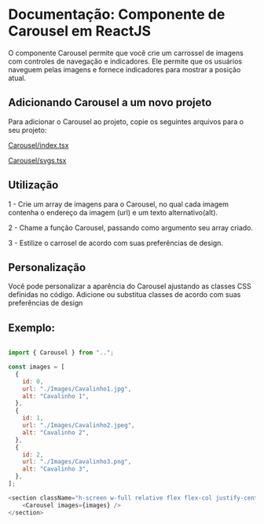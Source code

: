 # Documentação: Componente de Carousel em ReactJS

O componente Carousel permite que você crie um carrossel de imagens com controles de navegação e indicadores. Ele permite que os usuários naveguem pelas imagens e fornece indicadores para mostrar a posição atual.

## Adicionando Carousel a um novo projeto

Para adicionar o Carousel ao projeto, copie os seguintes arquivos para o seu projeto:

[Carousel/index.tsx](https://github.com/StructCE/our-react-components/blob/main/src/components/Carousel/index.tsx)

[Carousel/svgs.tsx](https://github.com/StructCE/our-react-components/blob/main/src/components/Carousel/svgs.tsx)


## Utilização 

1 - Crie um array de imagens para o Carousel, no qual cada imagem contenha o endereço da imagem (url) e um texto alternativo(alt).

2 - Chame a função Carousel, passando como argumento seu array criado.

3 - Estilize o carrosel de acordo com suas preferências de design.

## Personalização

Você pode personalizar a aparência do Carousel ajustando as classes CSS definidas no código. Adicione ou substitua classes de acordo com suas preferências de design

## Exemplo:

```js

import { Carousel } from "..";

const images = [
  {
    id: 0,
    url: "./Images/Cavalinho1.jpg",
    alt: "Cavalinho 1",
  },
  {
    id: 1,
    url: "./Images/Cavalinho2.jpeg",
    alt: "Cavalinho 2",
  },
  {
    id: 2,
    url: "./Images/Cavalinho3.png",
    alt: "Cavalinho 3",
  },
];

<section className="h-screen w-full relative flex flex-col justify-center items-center">
    <Carousel images={images} />
</section>

```